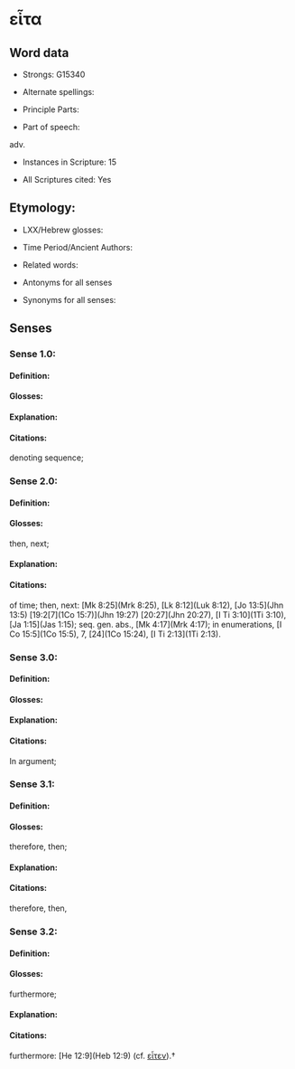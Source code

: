# εἶτα 

<!-- Status: S2=NeedsEdits -->
<!-- Lexica used for edits:   -->

## Word data

* Strongs: G15340

* Alternate spellings:



* Principle Parts: 


* Part of speech: 

adv.

* Instances in Scripture: 15

* All Scriptures cited: Yes

## Etymology: 


* LXX/Hebrew glosses: 


* Time Period/Ancient Authors: 


* Related words: 

* Antonyms for all senses

* Synonyms for all senses: 


## Senses 


### Sense  1.0: 

#### Definition: 


#### Glosses:



#### Explanation:



#### Citations: 

denoting sequence; 

### Sense  2.0: 

#### Definition: 

#### Glosses: 

then, next; 

#### Explanation: 


#### Citations: 

of time; then, next: [Mk 8:25](Mrk 8:25), [Lk 8:12](Luk 8:12), [Jo 13:5](Jhn 13:5) [19:2[7](1Co 15:7)](Jhn 19:27) [20:27](Jhn 20:27), [I Ti 3:10](1Ti 3:10), [Ja 1:15](Jas 1:15); seq. gen. abs., [Mk 4:17](Mrk 4:17); in enumerations, [I Co 15:5](1Co 15:5), 7, [24](1Co 15:24), [I Ti 2:13](1Ti 2:13). 

### Sense  3.0: 

#### Definition: 


#### Glosses:



#### Explanation:



#### Citations: 

In argument; 

### Sense  3.1: 

#### Definition: 

#### Glosses: 

therefore, then; 

#### Explanation: 


#### Citations: 

therefore, then, 

### Sense  3.2: 

#### Definition: 

#### Glosses: 

furthermore; 

#### Explanation: 


#### Citations: 

furthermore: [He 12:9](Heb 12:9) (cf. [εἶτεν]()).†
